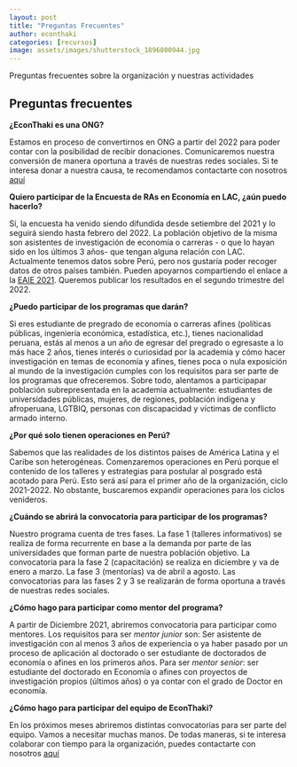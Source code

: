 ```yaml
---
layout: post
title: "Preguntas Frecuentes"
author: econthaki
categories: [recursos]
image: assets/images/shutterstock_1896800944.jpg
---
```


Preguntas frecuentes sobre la organización y nuestras actividades


## Preguntas frecuentes

**¿EconThaki es una ONG?**

Estamos en proceso de convertirnos en ONG a partir del 2022 para poder contar con la posibilidad de recibir donaciones. Comunicaremos nuestra conversión de manera oportuna a través de nuestras redes sociales. Si te interesa donar a nuestra causa, te recomendamos contactarte con nosotros [aquí][contacto-link]

[contacto-link]:   https://econthaki.github.io/contact.html

**Quiero participar de la Encuesta de RAs en Economía en LAC, ¿aún puedo hacerlo?**

Sí, la encuesta ha venido siendo difundida desde setiembre del 2021 y lo seguirá siendo hasta febrero del 2022. La población objetivo de la misma son asistentes de investigación de economía o carreras - o que lo hayan sido en los últimos 3 años- que tengan alguna relación con LAC. Actualmente tenemos datos sobre Perú, pero nos gustaría poder recoger datos de otros países también. Pueden apoyarnos compartiendo el enlace a la [EAIE 2021][EAIE]. Queremos publicar los resultados en el segundo trimestre del 2022.

[EAIE]:   https://econthaki.surveycto.com/collect/eaie_2021?caseid=

**¿Puedo participar de los programas que darán?**

Si eres estudiante de pregrado de economía o carreras afines (políticas públicas, ingeniería económica, estadística, etc.), tienes nacionalidad peruana, estás al menos a un año de egresar del pregrado o egresaste a lo más hace 2 años, tienes interés o curiosidad por la academia y cómo hacer investigación en temas de economía y afines, tienes poca o nula exposición al mundo de la investigación cumples con los requisitos para ser parte de los programas que ofreceremos. Sobre todo, alentamos a participapar población subrepresentada en la academia actualmente: estudiantes de universidades públicas, mujeres, de regiones, población indígena y afroperuana, LGTBIQ, personas con discapacidad y víctimas de conflicto armado interno. 

**¿Por qué solo tienen operaciones en Perú?**

Sabemos que las realidades de los distintos países de América Latina y el Caribe son heterogéneas. Comenzaremos operaciones en Perú porque el contenido de los talleres y estrategias para postular al posgrado está acotado para Perú. Esto será así para el primer año de la organización, ciclo 2021-2022. No obstante, buscaremos expandir operaciones para los ciclos venideros.

**¿Cuándo se abrirá la convocatoria para participar de los programas?**

Nuestro programa cuenta de tres fases. La fase 1 (talleres informativos) se realiza de forma recurrente en base a la demanda por parte de las universidades que forman parte de nuestra población objetivo. La convocatoria para la fase 2 (capacitación) se realiza en diciembre y va de enero a marzo. La fase 3 (mentorías) va de abril a agosto. Las convocatorias para las fases 2 y 3 se realizarán de forma oportuna a través de nuestras redes sociales.

**¿Cómo hago para participar como mentor del programa?**

A partir de Diciembre 2021, abriremos convocatoria para participar como mentores. Los requisitos para ser *mentor junior* son: Ser asistente de investigación con al menos 3 años de experiencia o ya haber pasado por un proceso de aplicación al doctorado o ser estudiante de doctorados de economía o afines en los primeros años. Para ser *mentor senior*: ser estudiante del doctorado en Economía o afines con proyectos de investigación propios (últimos años) o ya contar con el grado de Doctor en economía.

**¿Cómo hago para participar del equipo de EconThaki?**

En los próximos meses abriremos distintas convocatorias para ser parte del equipo. Vamos a necesitar muchas manos. De todas maneras, si te interesa colaborar con tiempo para la organización, puedes contactarte con nosotros [aquí][contacto-link]

[contacto-link]:   https://econthaki.github.io/contact.html
